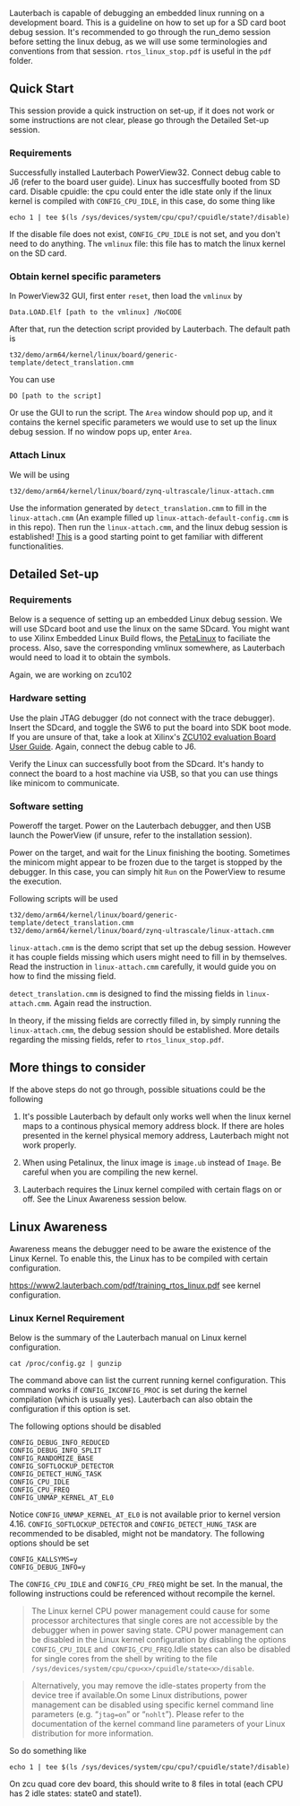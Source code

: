 Lauterbach is capable of debugging an embedded linux running on a development board. This is a guideline on how to set up for a SD card boot debug session. It's recommended to go through the run_demo session before setting the linux debug, as we will use some terminologies and conventions from that session. `rtos_linux_stop.pdf` is useful in the `pdf` folder.

## Quick Start

This session provide a quick instruction on set-up, if it does not work or some instructions are not clear, please go through the Detailed Set-up session.

### Requirements

Successfully installed Lauterbach PowerView32. 
Connect debug cable to J6 (refer to the board user guide). 
Linux has succesffully booted from SD card.
Disable cpuidle: the cpu could enter the idle state only if the linux kernel is compiled with `CONFIG_CPU_IDLE`, in this case, do some thing like 
```
echo 1 | tee $(ls /sys/devices/system/cpu/cpu?/cpuidle/state?/disable)
```
If the disable file does not exist, `CONFIG_CPU_IDLE` is not set, and you don't need to do anything.
The `vmlinux` file: this file has to match the linux kernel on the SD card. 

### Obtain kernel specific parameters
In PowerView32 GUI, first enter `reset`, then load the `vmlinux` by
```
Data.LOAD.Elf [path to the vmlinux] /NoCODE
```
After that, run the detection script provided by Lauterbach. The default path is
```
t32/demo/arm64/kernel/linux/board/generic-template/detect_translation.cmm
```
You can use
```
DO [path to the script]
```
Or use the GUI to run the script. 
The `Area` window should pop up, and it contains the kernel specific parameters we would use to set up the linux debug session. If no window pops up, enter `Area`.

### Attach Linux 

We will be using 
```
t32/demo/arm64/kernel/linux/board/zynq-ultrascale/linux-attach.cmm
```
Use the information generated by `detect_translation.cmm` to fill in the `linux-attach.cmm` (An example filled up `linux-attach-default-config.cmm` is in this repo). Then run the `linux-attach.cmm`, and the linux debug session is established! [This](https://www.youtube.com/watch?v=RArL2E7pxbQ) is a good starting point to get familiar with different functionalities.


## Detailed Set-up

### Requirements

Below is a sequence of setting up an embedded Linux debug session. We will use SDcard boot and use the linux on the same SDcard. You might want to use Xilinx Embedded Linux Build flows, the [PetaLinux](https://www.xilinx.com/products/design-tools/embedded-software/petalinux-sdk.html#tools) to faciliate the process. Also, save the corresponding vmlinux somewhere, as Lauterbach would need to load it to obtain the symbols. 

Again, we are working on zcu102

### Hardware setting

Use the plain JTAG debugger (do not connect with the trace debugger). Insert the SDcard, and toggle the SW6 to put the board into SDK boot mode. If you are unsure of that, take a look at Xilinx's [ZCU102 evaluation Board User Guide](https://www.xilinx.com/support/documentation/boards_and_kits/zcu102/ug1182-zcu102-eval-bd.pdf). Again, connect the debug cable to J6.

Verify the Linux can successfully boot from the SDcard. It's handy to connect the board to a host machine via USB, so that you can use things like minicom to communicate. 

### Software setting

Poweroff the target. Power on the Lauterbach debugger, and then USB launch the PowerView (if unsure, refer to the installation session). 

Power on the target, and wait for the Linux finishing the booting. Sometimes the minicom might appear to be frozen due to the target is stopped by the debugger. In this case, you can simply hit `Run` on the PowerView to resume the execution. 

Following scripts will be used

```
t32/demo/arm64/kernel/linux/board/generic-template/detect_translation.cmm
t32/demo/arm64/kernel/linux/board/zynq-ultrascale/linux-attach.cmm
```

`linux-attach.cmm` is the demo script that set up the debug session. However it has couple fields missing which users might need to fill in by themselves. Read the instruction in `linux-attach.cmm` carefully, it would guide you on how to find the missing field. 

`detect_translation.cmm` is designed to find the missing fields in `linux-attach.cmm`. Again read the instruction. 

In theory, if the missing fields are correctly filled in, by simply running the `linux-attach.cmm`, the debug session should be established. More details regarding the missing fields, refer to `rtos_linux_stop.pdf`.


## More things to consider

If the above steps do not go through, possible situations could be the following

1. It's possible Lauterbach by default only works well when the linux kernel maps to a continous physical memory address block. If there are holes presented in the kernel physical memory address, Lauterbach might not work properly. 

2. When using Petalinux, the linux image is `image.ub` instead of `Image`. Be careful when you are compiling the new kernel. 

3. Lauterbach requires the Linux kernel compiled with certain flags on or off. See the Linux Awareness session below. 

## Linux Awareness

Awareness means the debugger need to be aware the existence of the Linux Kernel. To enable this, the Linux has to be compiled with certain configuration.

https://www2.lauterbach.com/pdf/training_rtos_linux.pdf see kernel configuration.

### Linux Kernel Requirement

Below is the summary of the Lauterbach manual on Linux kernel configuration.

```
cat /proc/config.gz | gunzip
```
The command above can list the current running kernel configuration. This command works if `CONFIG_IKCONFIG_PROC` is set during the kernel compilation (which is usually yes). Lauterbach can also obtain the configuration if this option is set.

The following options should be disabled

```
CONFIG_DEBUG_INFO_REDUCED
CONFIG_DEBUG_INFO_SPLIT
CONFIG_RANDOMIZE_BASE
CONFIG_SOFTLOCKUP_DETECTOR
CONFIG_DETECT_HUNG_TASK
CONFIG_CPU_IDLE
CONFIG_CPU_FREQ
CONFIG_UNMAP_KERNEL_AT_EL0
```
Notice `CONFIG_UNMAP_KERNEL_AT_EL0` is not available prior to kernel version 4.16. `CONFIG_SOFTLOCKUP_DETECTOR` and `CONFIG_DETECT_HUNG_TASK` are recommended to be disabled, might not be mandatory.
The following options should be set
```
CONFIG_KALLSYMS=y
CONFIG_DEBUG_INFO=y
```
The `CONFIG_CPU_IDLE` and `CONFIG_CPU_FREQ` might be set. In the manual, the following instructions could be referenced without recompile the kernel.

> The Linux kernel CPU power management could cause for some processor architectures that single cores are not accessible by the debugger when in power saving state. CPU power management can be disabled in the Linux kernel configuration by disabling the options `CONFIG_CPU_IDLE` and` CONFIG_CPU_FREQ`.Idle states can also be disabled for single cores from the shell by writing to the file `/sys/devices/system/cpu/cpu<x>/cpuidle/state<x>/disable`. 

> Alternatively, you may remove the idle-states property from the device tree if available.On some Linux distributions, power management can be disabled using specific kernel command line parameters (e.g. “`jtag=on`” or “`nohlt`”). Please refer to the documentation of the kernel command line parameters of your Linux distribution for more information. 

So do something like
```
echo 1 | tee $(ls /sys/devices/system/cpu/cpu?/cpuidle/state?/disable)
```
On zcu quad core dev board, this should write to 8 files in total (each CPU has 2 idle states: state0 and state1).


